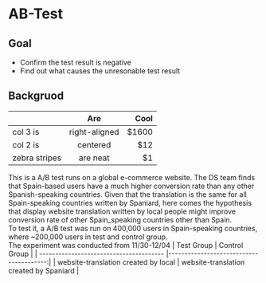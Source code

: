 # AB-Test
## Goal
- Confirm the test result is negative
- Find out what causes the unresonable test result
## Backgruod

|        | Are           | Cool  |
| ------------- |:-------------:| -----:|
| col 3 is      | right-aligned | $1600 |
| col 2 is      | centered      |   $12 |
| zebra stripes | are neat      |    $1 |


This is a A/B test runs on a global e-commerce website. The DS team finds that Spain-based users have a much higher conversion rate than any other Spanish-speaking countries. Given that the translation is the same for all Spain-speaking countries written by Spaniard, here comes the hypothesis that display website translation written by local people might improve conversion rate of other Spain_speaking countries other than Spain.
<br>
To test it, a A/B test was run on 400,000 users in Spain-speaking countries, where ~200,000 users in test and control group. 
<br>
The experiment was conducted from 11/30-12/04
|                Test Group               |              Control Group              | 
| --------------------------------------- |----------------------------------------:| 
| website-translation created by local    | website-translation created by Spaniard | 

